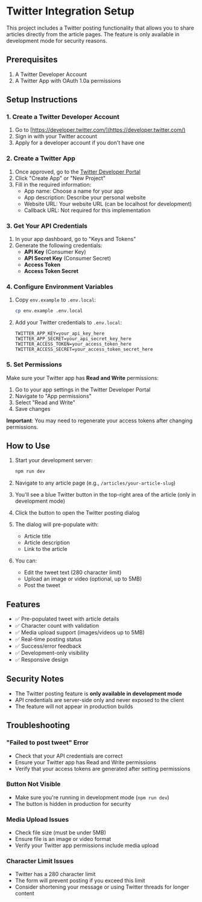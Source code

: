 # Twitter Integration Setup

This project includes a Twitter posting functionality that allows you to share articles directly from the article pages. The feature is only available in development mode for security reasons.

## Prerequisites

1. A Twitter Developer Account
2. A Twitter App with OAuth 1.0a permissions

## Setup Instructions

### 1. Create a Twitter Developer Account

1. Go to [https://developer.twitter.com/](https://developer.twitter.com/)
2. Sign in with your Twitter account
3. Apply for a developer account if you don't have one

### 2. Create a Twitter App

1. Once approved, go to the [Twitter Developer Portal](https://developer.twitter.com/en/portal/dashboard)
2. Click "Create App" or "New Project"
3. Fill in the required information:
   - App name: Choose a name for your app
   - App description: Describe your personal website
   - Website URL: Your website URL (can be localhost for development)
   - Callback URL: Not required for this implementation

### 3. Get Your API Credentials

1. In your app dashboard, go to "Keys and Tokens"
2. Generate the following credentials:
   - **API Key** (Consumer Key)
   - **API Secret Key** (Consumer Secret)
   - **Access Token**
   - **Access Token Secret**

### 4. Configure Environment Variables

1. Copy `env.example` to `.env.local`:
   ```bash
   cp env.example .env.local
   ```

2. Add your Twitter credentials to `.env.local`:
   ```
   TWITTER_APP_KEY=your_api_key_here
   TWITTER_APP_SECRET=your_api_secret_key_here
   TWITTER_ACCESS_TOKEN=your_access_token_here
   TWITTER_ACCESS_SECRET=your_access_token_secret_here
   ```

### 5. Set Permissions

Make sure your Twitter app has **Read and Write** permissions:
1. Go to your app settings in the Twitter Developer Portal
2. Navigate to "App permissions"
3. Select "Read and Write" 
4. Save changes

**Important**: You may need to regenerate your access tokens after changing permissions.

## How to Use

1. Start your development server:
   ```bash
   npm run dev
   ```

2. Navigate to any article page (e.g., `/articles/your-article-slug`)

3. You'll see a blue Twitter button in the top-right area of the article (only in development mode)

4. Click the button to open the Twitter posting dialog

5. The dialog will pre-populate with:
   - Article title
   - Article description  
   - Link to the article

6. You can:
   - Edit the tweet text (280 character limit)
   - Upload an image or video (optional, up to 5MB)
   - Post the tweet

## Features

- ✅ Pre-populated tweet with article details
- ✅ Character count with validation
- ✅ Media upload support (images/videos up to 5MB)
- ✅ Real-time posting status
- ✅ Success/error feedback
- ✅ Development-only visibility
- ✅ Responsive design

## Security Notes

- The Twitter posting feature is **only available in development mode**
- API credentials are server-side only and never exposed to the client
- The feature will not appear in production builds

## Troubleshooting

### "Failed to post tweet" Error
- Check that your API credentials are correct
- Ensure your Twitter app has Read and Write permissions
- Verify that your access tokens are generated after setting permissions

### Button Not Visible
- Make sure you're running in development mode (`npm run dev`)
- The button is hidden in production for security

### Media Upload Issues
- Check file size (must be under 5MB)
- Ensure file is an image or video format
- Verify your Twitter app permissions include media upload

### Character Limit Issues
- Twitter has a 280 character limit
- The form will prevent posting if you exceed this limit
- Consider shortening your message or using Twitter threads for longer content
